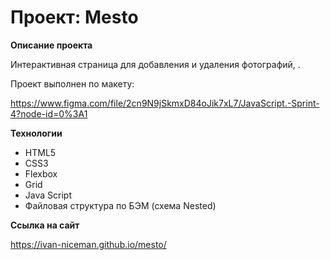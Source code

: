 # Проект: Mesto

**Описание проекта**

Интерактивная страница для добавления и удаления фотографий, .

Проект выполнен по макету:

https://www.figma.com/file/2cn9N9jSkmxD84oJik7xL7/JavaScript.-Sprint-4?node-id=0%3A1

**Технологии**

- HTML5
- CSS3
- Flexbox
- Grid
- Java Script
- Файловая структура по БЭМ (схема Nested)

**Ссылка на сайт**

https://ivan-niceman.github.io/mesto/
